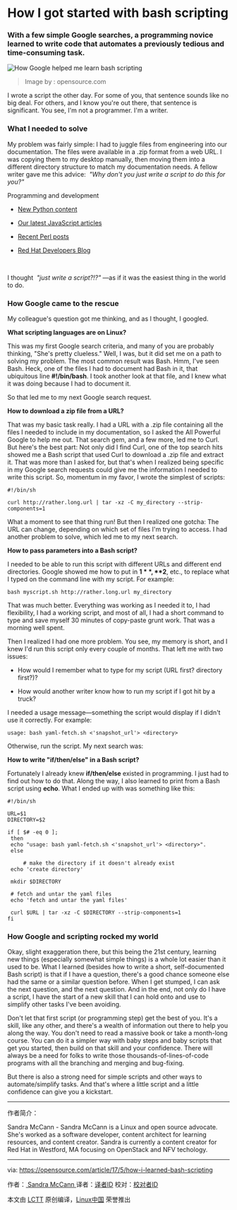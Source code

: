 How I got started with bash scripting
============================================================

### With a few simple Google searches, a programming novice learned to write code that automates a previously tedious and time-consuming task.



![How Google helped me learn bash scripting](https://opensource.com/sites/default/files/styles/image-full-size/public/images/life/computer_happy_sad_developer_programming.png?itok=5E3k_t_r "How Google helped me learn bash scripting")
>Image by : opensource.com

I wrote a script the other day. For some of you, that sentence sounds like no big deal. For others, and I know you're out there, that sentence is significant. You see, I'm not a programmer. I'm a writer.

### What I needed to solve

My problem was fairly simple: I had to juggle files from engineering into our documentation. The files were available in a .zip format from a web URL. I was copying them to my desktop manually, then moving them into a different directory structure to match my documentation needs. A fellow writer gave me this advice:  _"Why don't you just write a script to do this for you?"_ 

Programming and development

*   [New Python content][1]

*   [Our latest JavaScript articles][2]

*   [Recent Perl posts][3]

*   [Red Hat Developers Blog][4]

​

I thought  _"just write a script?!?"_ —as if it was the easiest thing in the world to do.

### How Google came to the rescue

My colleague's question got me thinking, and as I thought, I googled.

**What scripting languages are on Linux?**

This was my first Google search criteria, and many of you are probably thinking, "She's pretty clueless." Well, I was, but it did set me on a path to solving my problem. The most common result was Bash. Hmm, I've seen Bash. Heck, one of the files I had to document had Bash in it, that ubiquitous line **#!/bin/bash**. I took another look at that file, and I knew what it was doing because I had to document it.

So that led me to my next Google search request.

**How to download a zip file from a URL?**

That was my basic task really. I had a URL with a .zip file containing all the files I needed to include in my documentation, so I asked the All Powerful Google to help me out. That search gem, and a few more, led me to Curl. But here's the best part: Not only did I find Curl, one of the top search hits showed me a Bash script that used Curl to download a .zip file and extract it. That was more than I asked for, but that's when I realized being specific in my Google search requests could give me the information I needed to write this script. So, momentum in my favor, I wrote the simplest of scripts:

```
#!/bin/sh

curl http://rather.long.url | tar -xz -C my_directory --strip-components=1
```

What a moment to see that thing run! But then I realized one gotcha: The URL can change, depending on which set of files I'm trying to access. I had another problem to solve, which led me to my next search.

**How to pass parameters into a Bash script?**

I needed to be able to run this script with different URLs and different end directories. Google showed me how to put in **$1**, **$2**, etc., to replace what I typed on the command line with my script. For example:

```
bash myscript.sh http://rather.long.url my_directory
```

That was much better. Everything was working as I needed it to, I had flexibility, I had a working script, and most of all, I had a short command to type and save myself 30 minutes of copy-paste grunt work. That was a morning well spent.

Then I realized I had one more problem. You see, my memory is short, and I knew I'd run this script only every couple of months. That left me with two issues:

*   How would I remember what to type for my script (URL first? directory first?)?

*   How would another writer know how to run my script if I got hit by a truck?

I needed a usage message—something the script would display if I didn't use it correctly. For example:

```
usage: bash yaml-fetch.sh <'snapshot_url'> <directory>
```

Otherwise, run the script. My next search was:

**How to write "if/then/else" in a Bash script?**

Fortunately I already knew **if/then/else** existed in programming. I just had to find out how to do that. Along the way, I also learned to print from a Bash script using **echo**. What I ended up with was something like this:

```
#!/bin/sh

URL=$1
DIRECTORY=$2

if [ $# -eq 0 ];
 then
 echo "usage: bash yaml-fetch.sh <'snapshot_url'> <directory>".
 else

     # make the directory if it doesn't already exist
 echo 'create directory'

 mkdir $DIRECTORY

 # fetch and untar the yaml files
 echo 'fetch and untar the yaml files'

 curl $URL | tar -xz -C $DIRECTORY --strip-components=1
fi
```

### How Google and scripting rocked my world

Okay, slight exaggeration there, but this being the 21st century, learning new things (especially somewhat simple things) is a whole lot easier than it used to be. What I learned (besides how to write a short, self-documented Bash script) is that if I have a question, there's a good chance someone else had the same or a similar question before. When I get stumped, I can ask the next question, and the next question. And in the end, not only do I have a script, I have the start of a new skill that I can hold onto and use to simplify other tasks I've been avoiding.

Don't let that first script (or programming step) get the best of you. It's a skill, like any other, and there's a wealth of information out there to help you along the way. You don't need to read a massive book or take a month-long course. You can do it a simpler way with baby steps and baby scripts that get you started, then build on that skill and your confidence. There will always be a need for folks to write those thousands-of-lines-of-code programs with all the branching and merging and bug-fixing.

But there is also a strong need for simple scripts and other ways to automate/simplify tasks. And that's where a little script and a little confidence can give you a kickstart.

--------------------------------------------------------------------------------

作者简介：

Sandra McCann - Sandra McCann is a Linux and open source advocate. She's worked as a software developer, content architect for learning resources, and content creator. Sandra is currently a content creator for Red Hat in Westford, MA focusing on OpenStack and NFV techology. 

----

via: https://opensource.com/article/17/5/how-i-learned-bash-scripting

作者：[ Sandra McCann ][a]
译者：[译者ID](https://github.com/译者ID)
校对：[校对者ID](https://github.com/校对者ID)

本文由 [LCTT](https://github.com/LCTT/TranslateProject) 原创编译，[Linux中国](https://linux.cn/) 荣誉推出

[a]:https://opensource.com/users/sandra-mccann
[1]:https://opensource.com/tags/python?src=programming_resource_menu
[2]:https://opensource.com/tags/javascript?src=programming_resource_menu
[3]:https://opensource.com/tags/perl?src=programming_resource_menu
[4]:https://developers.redhat.com/?intcmp=7016000000127cYAAQ&src=programming_resource_menu
[5]:https://opensource.com/article/17/5/how-i-learned-bash-scripting?rate=s_R-jmOxcMvs9bi41yRwenl7GINDvbIFYrUMIJ8OBYk
[6]:https://opensource.com/user/39771/feed
[7]:https://opensource.com/article/17/5/how-i-learned-bash-scripting#comments
[8]:https://opensource.com/users/sandra-mccann
